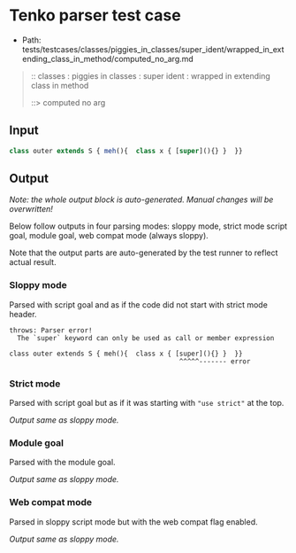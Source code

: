# Tenko parser test case

- Path: tests/testcases/classes/piggies_in_classes/super_ident/wrapped_in_extending_class_in_method/computed_no_arg.md

> :: classes : piggies in classes : super ident : wrapped in extending class in method
>
> ::> computed no arg

## Input

`````js
class outer extends S { meh(){  class x { [super](){} }  }}
`````

## Output

_Note: the whole output block is auto-generated. Manual changes will be overwritten!_

Below follow outputs in four parsing modes: sloppy mode, strict mode script goal, module goal, web compat mode (always sloppy).

Note that the output parts are auto-generated by the test runner to reflect actual result.

### Sloppy mode

Parsed with script goal and as if the code did not start with strict mode header.

`````
throws: Parser error!
  The `super` keyword can only be used as call or member expression

class outer extends S { meh(){  class x { [super](){} }  }}
                                           ^^^^^------- error
`````

### Strict mode

Parsed with script goal but as if it was starting with `"use strict"` at the top.

_Output same as sloppy mode._

### Module goal

Parsed with the module goal.

_Output same as sloppy mode._

### Web compat mode

Parsed in sloppy script mode but with the web compat flag enabled.

_Output same as sloppy mode._
